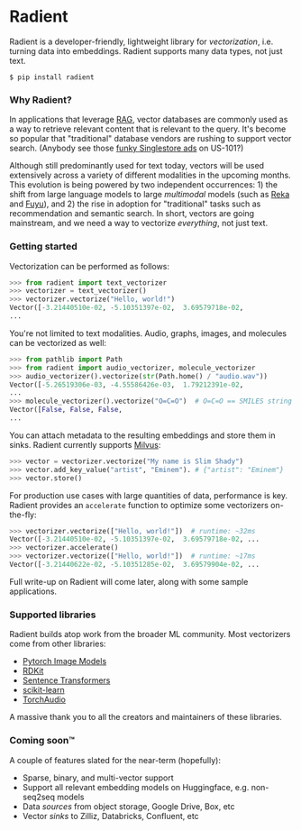 # Radient

Radient is a developer-friendly, lightweight library for _vectorization_, i.e. turning data into embeddings. Radient supports many data types, not just text.

```shell
$ pip install radient
```

### Why Radient?

In applications that leverage [RAG](https://zilliz.com/use-cases/llm-retrieval-augmented-generation), vector databases are commonly used as a way to retrieve relevant content that is relevant to the query. It's become so popular that "traditional" database vendors are rushing to support vector search. (Anybody see those [funky Singlestore ads](https://media.licdn.com/dms/image/D4E22AQE0uXihwNGBjQ/feedshare-shrink_2048_1536/0/1710685199486?e=2147483647&v=beta&t=t50JyZHIazYLQ_eVXbFtQpyhegiRiZEdxJjK0xBNLUo) on US-101?)

Although still predominantly used for text today, vectors will be used extensively across a variety of different modalities in the upcoming months. This evolution is being powered by two independent occurrences: 1) the shift from large language models to large _multimodal_ models (such as [Reka](https://www.reka.ai) and [Fuyu](https://www.adept.ai/blog/adept-fuyu-heavy)), and 2) the rise in adoption for "traditional" tasks such as recommendation and semantic search. In short, vectors are going mainstream, and we need a way to vectorize _everything_, not just text.

### Getting started

Vectorization can be performed as follows:

```python
>>> from radient import text_vectorizer
>>> vectorizer = text_vectorizer()
>>> vectorizer.vectorize("Hello, world!")
Vector([-3.21440510e-02, -5.10351397e-02,  3.69579718e-02,
...
```

You're not limited to text modalities. Audio, graphs, images, and molecules can be vectorized as well:

```python
>>> from pathlib import Path
>>> from radient import audio_vectorizer, molecule_vectorizer
>>> audio_vectorizer().vectorize(str(Path.home() / "audio.wav"))
Vector([-5.26519306e-03, -4.55586426e-03,  1.79212391e-02,
...
>>> molecule_vectorizer().vectorize("O=C=O")  # O=C=O == SMILES string for CO2
Vector([False, False, False,
...
```

You can attach metadata to the resulting embeddings and store them in sinks. Radient currently supports [Milvus](https://milvus.io):

```python
>>> vector = vectorizer.vectorize("My name is Slim Shady")
>>> vector.add_key_value("artist", "Eminem"). # {"artist": "Eminem"}
>>> vector.store()
```

For production use cases with large quantities of data, performance is key. Radient provides an `accelerate` function to optimize some vectorizers on-the-fly:

```python
>>> vectorizer.vectorize(["Hello, world!"])  # runtime: ~32ms
Vector([-3.21440510e-02, -5.10351397e-02,  3.69579718e-02, ...
>>> vectorizer.accelerate()
>>> vectorizer.vectorize(["Hello, world!"])  # runtime: ~17ms
Vector([-3.21440622e-02, -5.10351285e-02,  3.69579904e-02, ...
```

Full write-up on Radient will come later, along with some sample applications.

### Supported libraries

Radient builds atop work from the broader ML community. Most vectorizers come from other libraries:

- [Pytorch Image Models](https://huggingface.co/timm)
- [RDKit](https://rdkit.org)
- [Sentence Transformers](https://sbert.net)
- [scikit-learn](https://scikit-learn.org)
- [TorchAudio](https://pytorch.org/audio)

A massive thank you to all the creators and maintainers of these libraries.

### Coming soon&trade;

A couple of features slated for the near-term (hopefully):
- Sparse, binary, and multi-vector support
- Support all relevant embedding models on Huggingface, e.g. non-seq2seq models
- Data _sources_ from object storage, Google Drive, Box, etc
- Vector _sinks_ to Zilliz, Databricks, Confluent, etc

